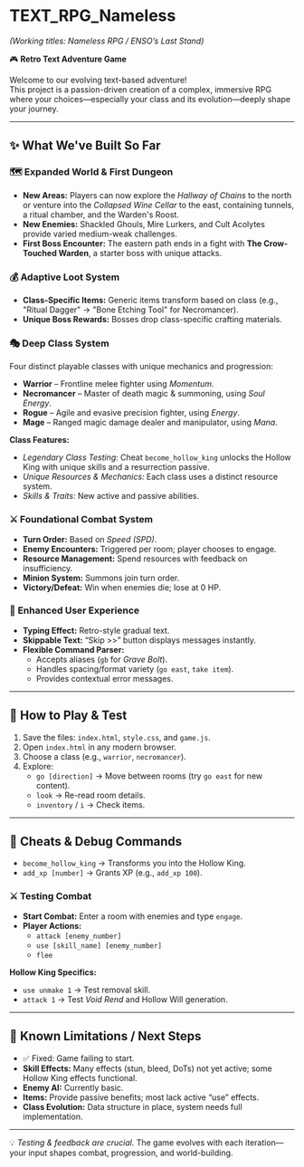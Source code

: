 # TEXT_RPG_Nameless  
*(Working titles: Nameless RPG / ENSO’s Last Stand)*  

🎮 **Retro Text Adventure Game**  

Welcome to our evolving text-based adventure!  
This project is a passion-driven creation of a complex, immersive RPG where your choices—especially your class and its evolution—deeply shape your journey.  

---

## ✨ What We've Built So Far  

### 🗺️ Expanded World & First Dungeon  
- **New Areas:** Players can now explore the *Hallway of Chains* to the north or venture into the *Collapsed Wine Cellar* to the east, containing tunnels, a ritual chamber, and the Warden's Roost.  
- **New Enemies:** Shackled Ghouls, Mire Lurkers, and Cult Acolytes provide varied medium-weak challenges.  
- **First Boss Encounter:** The eastern path ends in a fight with **The Crow-Touched Warden**, a starter boss with unique attacks.  

### 💰 Adaptive Loot System  
- **Class-Specific Items:** Generic items transform based on class (e.g., "Ritual Dagger" → "Bone Etching Tool" for Necromancer).  
- **Unique Boss Rewards:** Bosses drop class-specific crafting materials.  

### 🎭 Deep Class System  
Four distinct playable classes with unique mechanics and progression:  

- **Warrior** – Frontline melee fighter using *Momentum*.  
- **Necromancer** – Master of death magic & summoning, using *Soul Energy*.  
- **Rogue** – Agile and evasive precision fighter, using *Energy*.  
- **Mage** – Ranged magic damage dealer and manipulator, using *Mana*.  

**Class Features:**  
- *Legendary Class Testing:* Cheat `become_hollow_king` unlocks the Hollow King with unique skills and a resurrection passive.  
- *Unique Resources & Mechanics:* Each class uses a distinct resource system.  
- *Skills & Traits:* New active and passive abilities.  

### ⚔ Foundational Combat System  
- **Turn Order:** Based on *Speed (SPD)*.  
- **Enemy Encounters:** Triggered per room; player chooses to engage.  
- **Resource Management:** Spend resources with feedback on insufficiency.  
- **Minion System:** Summons join turn order.  
- **Victory/Defeat:** Win when enemies die; lose at 0 HP.  

### 💬 Enhanced User Experience  
- **Typing Effect:** Retro-style gradual text.  
- **Skippable Text:** “Skip >>” button displays messages instantly.  
- **Flexible Command Parser:**  
  - Accepts aliases (`gb` for *Grave Bolt*).  
  - Handles spacing/format variety (`go east`, `take item`).  
  - Provides contextual error messages.  

---

## 🚀 How to Play & Test  

1. Save the files: `index.html`, `style.css`, and `game.js`.  
2. Open `index.html` in any modern browser.  
3. Choose a class (e.g., `warrior`, `necromancer`).  
4. Explore:  
   - `go [direction]` → Move between rooms (try `go east` for new content).  
   - `look` → Re-read room details.  
   - `inventory` / `i` → Check items.  

---

## 🧪 Cheats & Debug Commands  

- `become_hollow_king` → Transforms you into the Hollow King.  
- `add_xp [number]` → Grants XP (e.g., `add_xp 100`).  

### ⚔ Testing Combat  
- **Start Combat:** Enter a room with enemies and type `engage`.  
- **Player Actions:**  
  - `attack [enemy_number]`  
  - `use [skill_name] [enemy_number]`  
  - `flee`  

**Hollow King Specifics:**  
- `use unmake 1` → Test removal skill.  
- `attack 1` → Test *Void Rend* and Hollow Will generation.  

---

## 🚧 Known Limitations / Next Steps  

- ✅ Fixed: Game failing to start.  
- **Skill Effects:** Many effects (stun, bleed, DoTs) not yet active; some Hollow King effects functional.  
- **Enemy AI:** Currently basic.  
- **Items:** Provide passive benefits; most lack active “use” effects.  
- **Class Evolution:** Data structure in place, system needs full implementation.  

---

💡 *Testing & feedback are crucial.* The game evolves with each iteration—your input shapes combat, progression, and world-building.  

